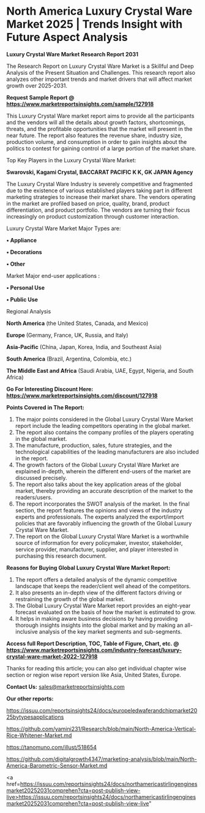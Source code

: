 # North America Luxury Crystal Ware Market 2025 | Trends Insight with Future Aspect Analysis

<strong>Luxury Crystal Ware Market Research Report 2031</strong>

The Research Report on Luxury Crystal Ware Market is a Skillful and Deep Analysis of the Present Situation and Challenges. This research report also analyzes other important trends and market drivers that will affect market growth over 2025-2031.

<strong>Request Sample Report @ <a href=https://www.marketreportsinsights.com/sample/127918>https://www.marketreportsinsights.com/sample/127918</a></strong>

This Luxury Crystal Ware market report aims to provide all the participants and the vendors will all the details about growth factors, shortcomings, threats, and the profitable opportunities that the market will present in the near future. The report also features the revenue share, industry size, production volume, and consumption in order to gain insights about the politics to contest for gaining control of a large portion of the market share.

Top Key Players in the Luxury Crystal Ware Market:

<strong>Swarovski, Kagami Crystal, BACCARAT PACIFIC K K, GK JAPAN Agency</strong>

The Luxury Crystal Ware Industry is severely competitive and fragmented due to the existence of various established players taking part in different marketing strategies to increase their market share. The vendors operating in the market are profiled based on price, quality, brand, product differentiation, and product portfolio. The vendors are turning their focus increasingly on product customization through customer interaction.

Luxury Crystal Ware Market Major Types are:

<strong>• Appliance

• Decorations

• Other</strong>

Market Major end-user applications :

<strong>• Personal Use

• Public Use</strong>

Regional Analysis

</u><strong><b>North America</b></strong> (the United States, Canada, and Mexico)

<strong><b>Europe </b></strong>(Germany, France, UK, Russia, and Italy)

<strong><b>Asia-Pacific</b></strong> (China, Japan, Korea, India, and Southeast Asia)

<strong><b>South America</b></strong> (Brazil, Argentina, Colombia, etc.)

<strong><b>The Middle East and Africa</b></strong> (Saudi Arabia, UAE, Egypt, Nigeria, and South Africa)

<strong>Go For Interesting Discount Here: <a href=https://www.marketreportsinsights.com/discount/127918>https://www.marketreportsinsights.com/discount/127918</a></strong>

<strong>Points Covered in The Report:</strong>
<ol>
  <li>The major points considered in the Global Luxury Crystal Ware Market report include the leading competitors operating in the global market.</li>
  <li>The report also contains the company profiles of the players operating in the global market.</li>
  <li>The manufacture, production, sales, future strategies, and the technological capabilities of the leading manufacturers are also included in the report.</li>
  <li>The growth factors of the Global Luxury Crystal Ware Market are explained in-depth, wherein the different end-users of the market are discussed precisely.</li>
  <li>The report also talks about the key application areas of the global market, thereby providing an accurate description of the market to the readers/users.</li>
  <li>The report incorporates the SWOT analysis of the market. In the final section, the report features the opinions and views of the industry experts and professionals. The experts analyzed the export/import policies that are favorably influencing the growth of the Global Luxury Crystal Ware Market.</li>
  <li>The report on the Global Luxury Crystal Ware Market is a worthwhile source of information for every policymaker, investor, stakeholder, service provider, manufacturer, supplier, and player interested in purchasing this research document.</li>
</ol>
<strong>Reasons for Buying Global Luxury Crystal Ware Market Report:</strong>

<ol>
  <li>The report offers a detailed analysis of the dynamic competitive landscape that keeps the reader/client well ahead of the competitors.</li>
  <li>It also presents an in-depth view of the different factors driving or restraining the growth of the global market.</li>
  <li>The Global Luxury Crystal Ware Market report provides an eight-year forecast evaluated on the basis of how the market is estimated to grow.</li>
  <li>It helps in making aware business decisions by having providing thorough insights insights into the global market and by making an all-inclusive analysis of the key market segments and sub-segments.</li>
</ol>
<strong>Access full Report Description, TOC, Table of Figure, Chart, etc. @ <a href=https://www.marketreportsinsights.com/industry-forecast/luxury-crystal-ware-market-2022-127918>https://www.marketreportsinsights.com/industry-forecast/luxury-crystal-ware-market-2022-127918</a></strong>


Thanks for reading this article; you can also get individual chapter wise section or region wise report version like Asia, United States, Europe.

<strong>Contact Us:</strong>
sales@marketreportsinsights.com

<strong>Our other reports:</strong>

<a href=https://issuu.com/reportsinsights24/docs/europeledwaferandchipmarket2025bytypesapplications>https://issuu.com/reportsinsights24/docs/europeledwaferandchipmarket2025bytypesapplications</a>

<a href=https://github.com/yamini231/Research/blob/main/North-America-Vertical-Rice-Whitener-Market.md>https://github.com/yamini231/Research/blob/main/North-America-Vertical-Rice-Whitener-Market.md</a>

<a href=https://tanomuno.com/illust/518654>https://tanomuno.com/illust/518654</a>

<a href=https://github.com/digitalgrowth4347/marketing-analysis/blob/main/North-America-Barometric-Sensor-Market.md>https://github.com/digitalgrowth4347/marketing-analysis/blob/main/North-America-Barometric-Sensor-Market.md</a>

<a href=https://issuu.com/reportsinsights24/docs/northamericastirlingenginesmarket20252031comprehen?cta=post-publish-view-live>https://issuu.com/reportsinsights24/docs/northamericastirlingenginesmarket20252031comprehen?cta=post-publish-view-live</a>"
